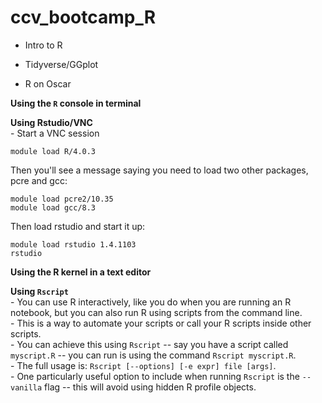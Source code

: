 # ccv_bootcamp_R

- Intro to R

- Tidyverse/GGplot
    
- R on Oscar


**Using the `R` console in terminal**              

**Using Rstudio/VNC**              
    - Start a VNC session              
```{bash}
module load R/4.0.3
```

Then you'll see a message saying you need to load two other packages, pcre and gcc:              

```{bash}
module load pcre2/10.35
module load gcc/8.3
```

Then load rstudio and start it up:              
```{bash}
module load rstudio 1.4.1103              
rstudio              
```

**Using the R kernel in a text editor**              

**Using `Rscript`**              
    - You can use R interactively, like you do when you are running an R notebook, but you can also run R using scripts from the command line.               
    - This is a way to automate your scripts or call your R scripts inside other scripts.              
    - You can achieve this using `Rscript` -- say you have a script called `myscript.R` -- you can run is using the command `Rscript myscript.R`.              
    - The full usage is:  `Rscript [--options] [-e expr] file [args]`.              
    - One particularly useful option to include when running `Rscript` is the `--vanilla` flag -- this will avoid using hidden R profile objects.              

